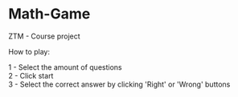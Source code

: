 # Math-Game
ZTM - Course project

How to play:

1 - Select the amount of questions <br/>
2 - Click start <br/>
3 - Select the correct answer by clicking 'Right' or 'Wrong' buttons <br/>
